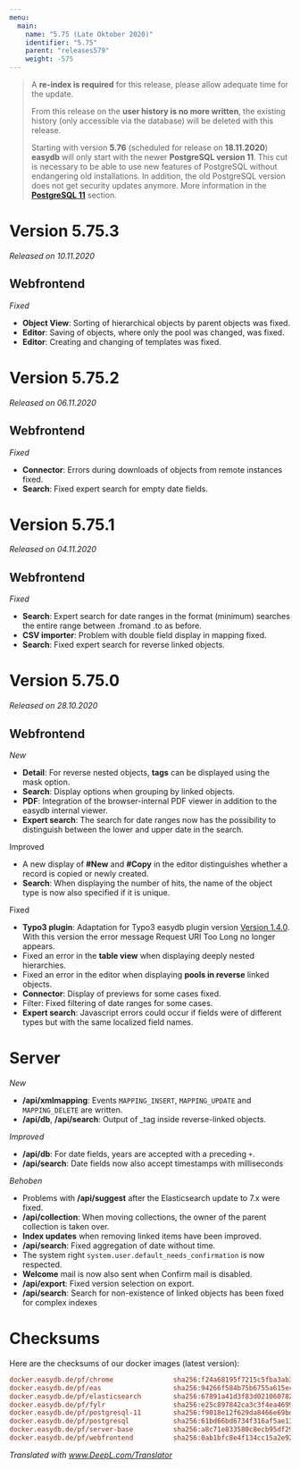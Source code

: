 ```yaml
---
menu:
  main:
    name: "5.75 (Late Oktober 2020)"
    identifier: "5.75"
    parent: "releases579"
    weight: -575
---
```


> A **re-index is required** for this release, please allow adequate time for the update. 
>
> From this release on the **user history is no more written**, the existing history (only accessible via the database) will be deleted with this release.
>
> Starting with version **5.76** (scheduled for release on **18.11.2020**) **easydb** will only start with the newer **PostgreSQL version 11**. This cut is necessary to be able to use new features of PostgreSQL without endangering old installations. In addition, the old PostgreSQL version does not get security updates anymore. More information in the **[PostgreSQL 11](../5.73#postgres-11)** section.

# Version 5.75.3

*Released on 10.11.2020*

## Webfrontend

*Fixed*

* **Object View**: Sorting of hierarchical objects by parent objects was fixed.
* **Editor**: Saving of objects, where only the pool was changed, was fixed.
* **Editor**: Creating and changing of templates was fixed.

# Version 5.75.2

*Released on 06.11.2020*

## Webfrontend

*Fixed*

* **Connector**: Errors during downloads of objects from remote instances fixed.
* **Search**: Fixed expert search for empty date fields.

# Version 5.75.1

*Released on 04.11.2020*

## Webfrontend

*Fixed*

- **Search**: Expert search for date ranges in the format (minimum) searches the entire range between .fromand .to as before.
- **CSV importer**: Problem with double field display in mapping fixed.
- **Search**: Fixed expert search for reverse linked objects.

# Version 5.75.0

*Released on 28.10.2020*

## Webfrontend

*New*

- **Detail**: For reverse nested objects, **tags** can be displayed using the mask option.
- **Search**: Display options when grouping by linked objects.
- **PDF**: Integration of the browser-internal PDF viewer in addition to the easydb internal viewer.
- **Expert search**: The search for date ranges now has the possibility to distinguish between the lower and upper date in the search.

Improved

- A new display of **#New** and **#Copy** in the editor distinguishes whether a record is copied or newly created.
- **Search**: When displaying the number of hits, the name of the object type is now also specified if it is unique.

Fixed

- **Typo3 plugin**: Adaptation for Typo3 easydb plugin version [Version 1.4.0](https://docs.typo3.org/p/easydb/typo3-integration/1.4/en-us/AdministratorManual/). With this version the error message Request URI Too Long no longer appears.
- Fixed an error in the **table view** when displaying deeply nested hierarchies.
- Fixed an error in the editor when displaying **pools in reverse** linked objects.
- **Connector**: Display of previews for some cases fixed.
- Filter: Fixed filtering of date ranges for some cases.
- **Expert search**: Javascript errors could occur if fields were of different types but with the same localized field names.

# Server

*New*

- **/api/xmlmapping**: Events `MAPPING_INSERT`, `MAPPING_UPDATE` and `MAPPING_DELETE` are written.
- **/api/db**, **/api/search**: Output of _tag inside reverse-linked objects.

*Improved*

- **/api/db**: For date fields, years are accepted with a preceding `+`.
- **/api/search**: Date fields now also accept timestamps with milliseconds

*Behoben*

- Problems with **/api/suggest** after the Elasticsearch update to 7.x were fixed.
- **/api/collection**: When moving collections, the owner of the parent collection is taken over.
- **Index updates** when removing linked items have been improved.
- **/api/search**: Fixed aggregation of date without time.
- The system right `system.user.default_needs_confirmation` is now respected.
- **Welcome** mail is now also sent when Confirm mail is disabled.
- **/api/export**: Fixed version selection on export.
- **/api/search**: Search for non-existence of linked objects has been fixed for complex indexes

# Checksums

Here are the checksums of our docker images (latest version):

```ini
docker.easydb.de/pf/chrome               sha256:f24a68195f7215c5fba3ab3d0dca910ead74cc6659a5b2b3cdf8fe912d8d10e2
docker.easydb.de/pf/eas                  sha256:94266f584b75b6755a615ecb0141626c00265d7419747e883b7ab80878d715dc
docker.easydb.de/pf/elasticsearch        sha256:67891a41d3f83d0210607826957fc3f0469ab276b113fd49fd9911a28da451ab
docker.easydb.de/pf/fylr                 sha256:e25c897842ca3c3f4ea4699729655bd5b8aa2f5314d87b27c9e1c8520ffcf4b0
docker.easydb.de/pf/postgresql-11        sha256:f9018e12f629da8466e69bdf9ea01b17b1a73413b297ddf600bff7c5f8ad6b7e
docker.easydb.de/pf/postgresql           sha256:61bd66bd6734f316af5ae139946b83d085ebe1a310450805d5456201692f5fed
docker.easydb.de/pf/server-base          sha256:a8c71e833580c8ecb95df29fa2a55b2da82c3a6875711839beccc0fd97be1af4
docker.easydb.de/pf/webfrontend          sha256:0ab1bfc8e4f134cc15a2e92f3ef20e0a5facf0ba5ef5d114bd55b33e30396e42
```

*Translated with www.DeepL.com/Translator*


